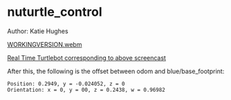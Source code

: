 # nuturtle_control
Author: Katie Hughes



[WORKINGVERSION.webm](https://user-images.githubusercontent.com/53623710/217125568-7febaae8-fd89-4d6e-9e87-083c3d89df76.webm)

[Real Time Turtlebot corresponding to above screencast](https://user-images.githubusercontent.com/53623710/217125818-4560513b-d44d-4f8f-975e-4215525e9d47.MOV)


After this, the following is the offset between odom and blue/base_footprint:
```
Position: 0.2949, y = -0.024052, z = 0
Orientation: x = 0, y = 00, z = 0.2438, w = 0.96982
```
